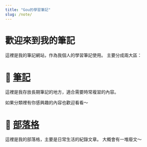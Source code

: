 ```yaml
---
title: "Gou的學習筆記"
slug: /note/
---
```


# 歡迎來到我的筆記

這裡是我的筆記網站，作為我個人的學習筆記使用。
主要分成兩大區：

# 📖 **[筆記](https://gou935.github.io/note/docs/intro)**

這裡是我存放長期筆記的地方，適合需要時常複習的內容。

如果分類裡有你感興趣的內容也歡迎看看～

# 🥳 **[部落格](https:/gou935.github.io/note//blog)**

這裡是我的部落格，主要是日常生活的紀錄文章。
大概會有一堆廢文～
